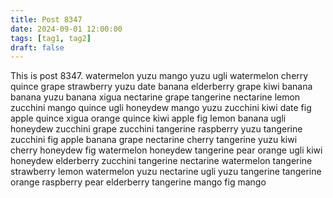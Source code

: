```yaml
---
title: Post 8347
date: 2024-09-01 12:00:00
tags: [tag1, tag2]
draft: false
---
```

This is post 8347.
watermelon
yuzu
mango
yuzu
ugli
watermelon
cherry
quince
grape
strawberry
yuzu
date
banana
elderberry
grape
kiwi
banana
banana
yuzu
banana
xigua
nectarine
grape
tangerine
nectarine
lemon
zucchini
mango
quince
ugli
honeydew
mango
yuzu
zucchini
kiwi
date
fig
apple
quince
xigua
orange
quince
kiwi
apple
fig
lemon
banana
ugli
honeydew
zucchini
grape
zucchini
tangerine
raspberry
yuzu
tangerine
zucchini
fig
apple
banana
grape
nectarine
cherry
tangerine
yuzu
kiwi
cherry
honeydew
fig
watermelon
honeydew
tangerine
pear
orange
ugli
kiwi
honeydew
elderberry
zucchini
tangerine
nectarine
watermelon
tangerine
strawberry
lemon
watermelon
yuzu
nectarine
ugli
yuzu
tangerine
tangerine
orange
raspberry
pear
elderberry
tangerine
mango
fig
mango

